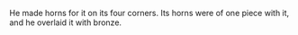 He made horns for it on its four corners. Its horns were of one piece with it, and he overlaid it with bronze.
